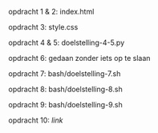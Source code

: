 opdracht 1 & 2: index.html


opdracht 3: style.css


opdracht 4 & 5: doelstelling-4-5.py


opdracht 6: gedaan zonder iets op te slaan


opdracht 7: bash/doelstelling-7.sh


opdracht 8: bash/doelstelling-8.sh


opdracht 9: bash/doelstelling-9.sh


opdracht 10: _link_
